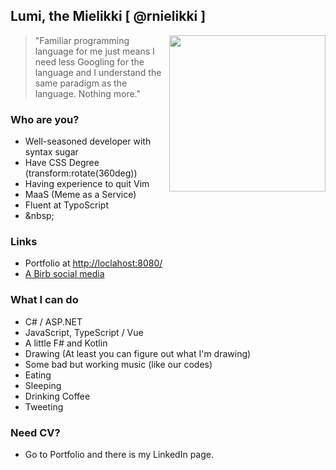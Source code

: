 ## Lumi, the Mielikki [ @rnielikki ]

<img align="right" width="250px" src="https://rnielikki.github.io/Blog/contents/files/csharp9/brain.jpg">

> "Familiar programming language for me just means I need less Googling for the language and I understand the same paradigm as the language. Nothing more."

### Who are you?

* Well-seasoned developer with syntax sugar
* Have CSS Degree (transform:rotate(360deg))
* Having experience to quit Vim
* MaaS (Meme as a Service)
* Fluent at TypoScript
* \&nbsp;

### Links
* Portfolio at [http://loclahost:8080/](https://rnielikki.github.io/) <!-- it's joke, please don't change loclahost -->
* [A Birb social media](https://twitter.com/rnielikki)

### What I can do

* C# / ASP.NET
* JavaScript, TypeScript / Vue
* A little F# and Kotlin
* Drawing (At least you can figure out what I'm drawing)
* Some bad but working music (like our codes)
* Eating
* Sleeping
* Drinking Coffee
* Tweeting

### Need CV?

* Go to Portfolio and there is my LinkedIn page.
